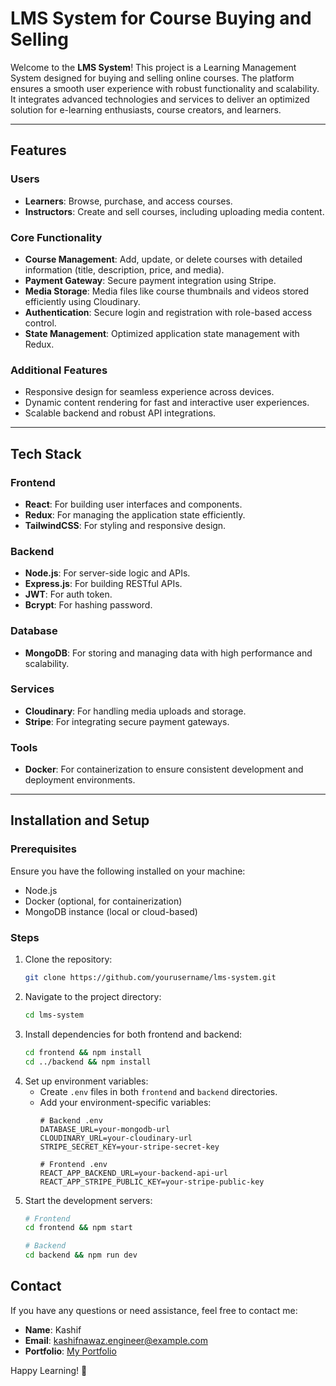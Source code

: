 # LMS System for Course Buying and Selling

Welcome to the **LMS System**! This project is a Learning Management System designed for buying and selling online courses.
The platform ensures a smooth user experience with robust functionality and scalability.
It integrates advanced technologies and services to deliver an optimized solution for e-learning enthusiasts,
course creators, and learners.

---

## Features

### Users
- **Learners**: Browse, purchase, and access courses.
- **Instructors**: Create and sell courses, including uploading media content.

### Core Functionality
- **Course Management**: Add, update, or delete courses with detailed information (title, description, price, and media).
- **Payment Gateway**: Secure payment integration using Stripe.
- **Media Storage**: Media files like course thumbnails and videos stored efficiently using Cloudinary.
- **Authentication**: Secure login and registration with role-based access control.
- **State Management**: Optimized application state management with Redux.

### Additional Features
- Responsive design for seamless experience across devices.
- Dynamic content rendering for fast and interactive user experiences.
- Scalable backend and robust API integrations.

---

## Tech Stack

### Frontend
- **React**: For building user interfaces and components.
- **Redux**: For managing the application state efficiently.
- **TailwindCSS**: For styling and responsive design.

### Backend
- **Node.js**: For server-side logic and APIs.
- **Express.js**: For building RESTful APIs.
- **JWT**: For auth token.
- **Bcrypt**: For hashing password.

### Database
- **MongoDB**: For storing and managing data with high performance and scalability.

### Services
- **Cloudinary**: For handling media uploads and storage.
- **Stripe**: For integrating secure payment gateways.

### Tools
- **Docker**: For containerization to ensure consistent development and deployment environments.

---

## Installation and Setup

### Prerequisites
Ensure you have the following installed on your machine:
- Node.js
- Docker (optional, for containerization)
- MongoDB instance (local or cloud-based)

### Steps
1. Clone the repository:
   ```bash
   git clone https://github.com/yourusername/lms-system.git
   ```
2. Navigate to the project directory:
   ```bash
   cd lms-system
   ```
3. Install dependencies for both frontend and backend:
   ```bash
   cd frontend && npm install
   cd ../backend && npm install
   ```
4. Set up environment variables:
   - Create `.env` files in both `frontend` and `backend` directories.
   - Add your environment-specific variables:
     ```env
     # Backend .env
     DATABASE_URL=your-mongodb-url
     CLOUDINARY_URL=your-cloudinary-url
     STRIPE_SECRET_KEY=your-stripe-secret-key

     # Frontend .env
     REACT_APP_BACKEND_URL=your-backend-api-url
     REACT_APP_STRIPE_PUBLIC_KEY=your-stripe-public-key
     ```
5. Start the development servers:
   ```bash
   # Frontend
   cd frontend && npm start

   # Backend
   cd backend && npm run dev
   ```
   

## Contact

If you have any questions or need assistance, feel free to contact me:
- **Name**: Kashif
- **Email**: kashifnawaz.engineer@example.com
- **Portfolio**: [My Portfolio](https://kashif-baloch.vercel.app/)

Happy Learning! 🚀
